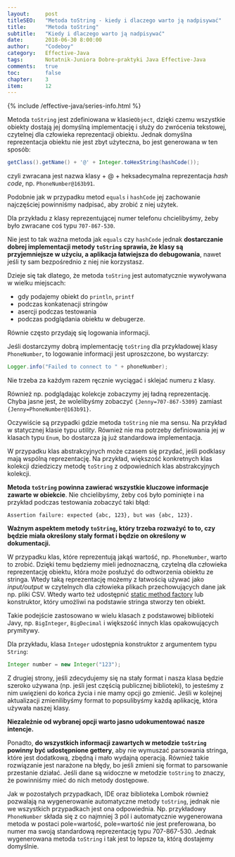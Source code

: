 ```yaml
---
layout:     post
titleSEO:	"Metoda toString - kiedy i dlaczego warto ją nadpisywać"
title:      "Metoda toString"
subtitle:   "Kiedy i dlaczego warto ją nadpisywać"
date:       2018-06-30 8:00:00
author:     "Codeboy"
category:   Effective-Java
tags:	    Notatnik-Juniora Dobre-praktyki Java Effective-Java
comments:   true
toc:        false
chapter:    3
item:       12
---
```


{% include /effective-java/series-info.html %}

Metoda `toString` jest zdefiniowana w klasie`Object`, dzięki czemu wszystkie obiekty dostają jej domyślną implementację i służy do zwrócenia tekstowej, czytelnej dla człowieka reprezentacji obiektu. Jednak domyślna reprezentacja obiektu nie jest zbyt użyteczna, bo jest generowana w ten sposób:

``` java
getClass().getName() + '@' + Integer.toHexString(hashCode());
```
czyli zwracana jest nazwa klasy + @ + heksadecymalna reprezentacja *hash code*, np. `PhoneNumber@163b91`.

Podobnie jak w przypadku metod `equals` i `hashCode` jej zachowanie najczęściej powinniśmy nadpisać, aby zrobić z niej użytek.

Dla przykładu z klasy reprezentującej numer telefonu chcielibyśmy, żeby było zwracane coś typu `707-867-530`.

Nie jest to tak ważna metoda jak  `equals`  czy `hashCode` jednak  **dostarczanie dobrej implementacji metody `toString` sprawia, że klasy są przyjemniejsze w użyciu, a aplikacja łatwiejsza do debugowania**, nawet jeśli ty sam bezpośrednio z niej nie korzystasz.

Dzieje się tak dlatego, że metoda `toString` jest automatycznie wywoływana w wielku miejscach:

- gdy podajemy obiekt do  `println`,  `printf`
- podczas konkatenacji stringów
- asercji podczas testowania
- podczas podglądania obiektu w debugerze.

Równie często przydaję się logowania informacji.

Jeśli dostarczymy dobrą implementację  `toString`  dla przykładowej klasy  `PhoneNumber`, to logowanie informacji jest uproszczone, bo wystarczy:

```java
Logger.info("Failed to connect to " + phoneNumber);
```
Nie trzeba za każdym razem ręcznie wyciągać i sklejać numeru z klasy.

Również np. podglądając kolekcje zobaczymy jej ładną reprezentację. Chyba jasne jest, że wolelibyśmy zobaczyć `{Jenny=707-867-5309}` zamiast `{Jenny=PhoneNumber@163b91}`.

Oczywiście są przypadki gdzie metoda `toString` nie ma sensu. Na przykład w statycznej klasie typu *utility*. Również nie ma potrzeby definiowania jej w klasach typu `Enum`, bo dostarcza ją już standardowa implementacja.

W przypadku klas abstrakcyjnych  może czasem się przydać, jeśli podklasy mają wspólną reprezentację. Na przykład, większość konkretnych klas kolekcji dziedziczy metodę `toString` z odpowiednich klas abstrakcyjnych kolekcji.

**Metoda `toString` powinna zawierać wszystkie kluczowe informacje zawarte w obiekcie**. Nie chcielibyśmy, żeby coś było pominięte i na przykład podczas testowania zobaczyć taki błąd:

```text
Assertion failure: expected {abc, 123}, but was {abc, 123}.
```

**Ważnym aspektem metody `toString`, który trzeba rozważyć to to, czy będzie miała określony stały format i będzie on określony w dokumentacji.**

W przypadku klas, które reprezentują jakąś wartość,  np. `PhoneNumber`, warto to zrobić. Dzięki temu będziemy mieli jednoznaczną, czytelną dla człowieka reprezentację obiektu, która może posłużyć do odtworzenia obiektu ze stringa. Wtedy taką reprezentację możemy z łatwością używać jako *input/output*  w czytelnych dla człowieka plikach przechowujących dane jak np. pliki CSV. Wtedy warto też udostępnić [static method factory]() lub konstruktor, który umożliwi na podstawie stringa stworzy ten obiekt.

Takie podejście zastosowano w wielu klasach z podstawowej biblioteki Javy, np. `BigInteger`, `BigDecimal` i większość innych klas opakowujących prymitywy.

Dla przykładu, klasa `Integer` udostępnia konstruktor z argumentem typu `String`:

```java
Integer number = new Integer("123");
```
Z drugiej strony, jeśli zdecydujemy się na stały format i nasza klasa będzie szeroko używana (np. jeśli jest częścią publicznej biblioteki), to jesteśmy z nim uwięzieni do końca życia i nie mamy opcji go zmienić. Jeśli w kolejnej aktualizacji zmienilibyśmy format to popsulibyśmy każdą aplikację, która używała naszej klasy.

**Niezależnie od wybranej opcji warto jasno udokumentować nasze intencje.**

Ponadto, **do wszystkich informacji zawartych w metodzie `toString` powinny być udostępnione gettery**, aby nie wymuszać parsowania stringa, które jest dodatkową, zbędną i mało wydajną operacją. Również takie rozwiązanie jest narażone na błędy, bo jeśli zmieni się format to parsowanie przestanie działać. Jeśli dane są widoczne w metodzie `toString` to znaczy, że powinniśmy mieć do nich metody dostępowe.

Jak w pozostałych przypadkach, IDE oraz biblioteka Lombok również pozwalają na wygenerowanie automatyczne metody `toString`, jednak nie we wszystkich przypadkach jest ona odpowiednia. Np. przykładowy `PhoneNumber` składa się z co najmniej 3 pól i automatycznie wygenerowana metoda w postaci pole=wartość, pole=wartość nie jest preferowana, bo numer ma swoją standardową reprezentację typu 707-867-530. Jednak wygenerowana metoda `toString` i tak jest to lepsze ta, którą dostajemy domyślnie.